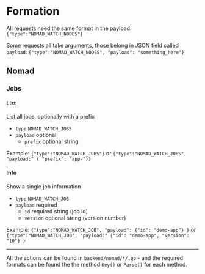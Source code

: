 # Formation

All requests need the same format in the payload: `{"type":"NOMAD_WATCH_NODES"}`

Some requests all take arguments, those belong in JSON field called `payload`: `{"type":"NOMAD_WATCH_NODES", "payload": "something_here"}`

## Nomad

### Jobs

#### List

List all jobs, optionally with a prefix

- `type` `NOMAD_WATCH_JOBS`
- `payload` optional
    - `prefix` optional string

Example: `{"type":"NOMAD_WATCH_JOBS"}` or `{"type":"NOMAD_WATCH_JOBS", "payload:" { "prefix": "app-"}}`

#### Info

Show a single job information

- `type` `NOMAD_WATCH_JOB`
- `payload` required
    - `id` required string (job id)
    - `version` optional string (version number)

Example: `{"type":"NOMAD_WATCH_JOB", "payload": {"id": "demo-app"} }` or `{"type":"NOMAD_WATCH_JOB", "payload:" {"id": "demo-app", "version": "10"} }`

---

All the actions can be found in `backend/nomad/*/.go` - and the required formats can be found the the method `Key()` or `Parse()` for each method.
